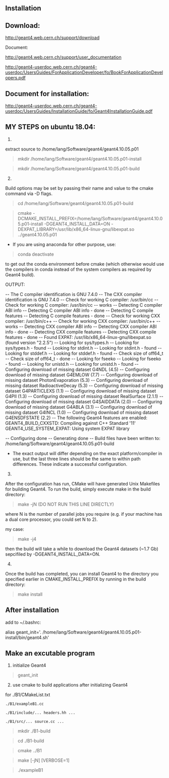Installation
------------

Download:
---------

http://geant4.web.cern.ch/support/download


Document:

http://geant4.web.cern.ch/support/user_documentation

http://geant4-userdoc.web.cern.ch/geant4-userdoc/UsersGuides/ForApplicationDeveloper/fo/BookForApplicationDevelopers.pdf


Document for installation:
--------------------------

http://geant4-userdoc.web.cern.ch/geant4-userdoc/UsersGuides/InstallationGuide/fo/Geant4InstallationGuide.pdf


MY STEPS on ubuntu 18.04:
-----------

1) 

extract source to /home/lang/Software/geant4/geant4.10.05.p01

> mkdir /home/lang/Software/geant4/geant4.10.05.p01-install

> mkdir /home/lang/Software/geant4/geant4.10.05.p01-build

2)

Build options may be set by passing their name and value to the cmake command via -D flags.

> cd /home/lang/Software/geant4/geant4.10.05.p01-build

> cmake -DCMAKE_INSTALL_PREFIX=/home/lang/Software/geant4/geant4.10.05.p01-install -DGEANT4_INSTALL_DATA=ON -DEXPAT_LIBRARY=/usr/lib/x86_64-linux-gnu/libexpat.so ../geant4.10.05.p01

* If you are using anaconda for other purpose, use:

> conda deactivate

to get out the conda environment before cmake (which otherwise would use the compilers in conda instead of the system compilers as required by Geant4 build).

OUTPUT:

-- The C compiler identification is GNU 7.4.0
-- The CXX compiler identification is GNU 7.4.0
-- Check for working C compiler: /usr/bin/cc
-- Check for working C compiler: /usr/bin/cc -- works
-- Detecting C compiler ABI info
-- Detecting C compiler ABI info - done
-- Detecting C compile features
-- Detecting C compile features - done
-- Check for working CXX compiler: /usr/bin/c++
-- Check for working CXX compiler: /usr/bin/c++ -- works
-- Detecting CXX compiler ABI info
-- Detecting CXX compiler ABI info - done
-- Detecting CXX compile features
-- Detecting CXX compile features - done
-- Found EXPAT: /usr/lib/x86_64-linux-gnu/libexpat.so (found version "2.2.5") 
-- Looking for sys/types.h
-- Looking for sys/types.h - found
-- Looking for stdint.h
-- Looking for stdint.h - found
-- Looking for stddef.h
-- Looking for stddef.h - found
-- Check size of off64_t
-- Check size of off64_t - done
-- Looking for fseeko
-- Looking for fseeko - found
-- Looking for unistd.h
-- Looking for unistd.h - found
-- Configuring download of missing dataset G4NDL (4.5)
-- Configuring download of missing dataset G4EMLOW (7.7)
-- Configuring download of missing dataset PhotonEvaporation (5.3)
-- Configuring download of missing dataset RadioactiveDecay (5.3)
-- Configuring download of missing dataset G4PARTICLEXS (1.1)
-- Configuring download of missing dataset G4PII (1.3)
-- Configuring download of missing dataset RealSurface (2.1.1)
-- Configuring download of missing dataset G4SAIDDATA (2.0)
-- Configuring download of missing dataset G4ABLA (3.1)
-- Configuring download of missing dataset G4INCL (1.0)
-- Configuring download of missing dataset G4ENSDFSTATE (2.2)
-- The following Geant4 features are enabled:
GEANT4_BUILD_CXXSTD: Compiling against C++ Standard '11'
GEANT4_USE_SYSTEM_EXPAT: Using system EXPAT library

-- Configuring done
-- Generating done
-- Build files have been written to: /home/lang/Software/geant4/geant4.10.05.p01-build

* The exact output will differ depending on the exact platform/compiler in use, but the last three lines should be the same to within path differences. These indicate a successful configuration.

3) 

After the configuration has run, CMake will have generated Unix Makefiles for building Geant4. To run the build,
simply execute make in the build directory:

> make -jN  (DO NOT RUN THIS LINE DIRECTLY)

where N is the number of parallel jobs you require (e.g. if your machine has a dual core processor, you could set N to 2).

my case:

> make -j4

then the build will take a while to download the Geant4 datasets (~1.7 Gb) sepcifiled by -DGEANT4_INSTALL_DATA=ON.


4)

Once the build has completed, you can install Geant4 to the directory you specified earlier in
CMAKE_INSTALL_PREFIX by running in the build directory:

> make install

After installation
------------------

add to ~/.bashrc:

alias geant_init='. /home/lang/Software/geant4/geant4.10.05.p01-install/bin/geant4.sh'

Make an excutable program
-------------------------

1) initialize Geant4 

> geant_init


2) use cmake to build applications after initializing Geant4

for ./B1/CMakeList.txt

	./B1/exampleB1.cc

	./B1/include/... headers.hh ...

	./B1/src/... source.cc ...

> mkdir ./B1-build

> cd ./B1-build

> cmake ../B1

> make [-jN] [VERBOSE=1]

> ./exampleB1
